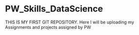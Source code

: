 # PW_Skills_DataScience
THIS IS MY FIRST GIT REPOSITORY.
Here I will be uploading my Assignments and projects assigned by PW
